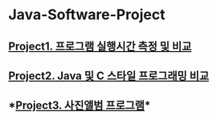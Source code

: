 # Java-Software-Project

## [Project1. 프로그램 실행시간 측정 및 비교](./Project1/Project1.md)

## [Project2. Java 및 C 스타일 프로그래밍 비교](./Project2/Project2.md)

## \*[Project3. 사진앨범 프로그램](./Project3/Project3.md)\*
